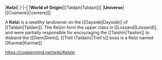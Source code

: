 |**Kelzi**|
|-|-|
|**World of Origin**|[[Taldain\|Taldain]]|
|**Universe**|[[Cosmere\|Cosmere]]|

A **Kelzi** is a wealthy landowner on the [[Dayside\|Dayside]] of [[Taldain\|Taldain]].
The Kelzin form the upper class in [[Lossand\|Lossand]], and were partially responsible for encouraging the [[Taishin\|Taishin]] to disband the [[Diem\|Diem]].
[[Trell (Taldain)\|Trell's]] boss is a Kelzi named [[Karmat\|Karmat]].



https://coppermind.net/wiki/Kelzin